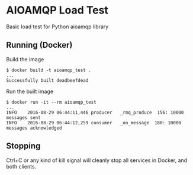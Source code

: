 # AIOAMQP Load Test
Basic load test for Python aioamqp library

## Running (Docker)

Build the image

    $ docker build -t aioamqp_test .
    ...
    Successfully built deadbeefdead

Run the built image

    $ docker run -it --rm aioamqp_test
    ...
    INFO    2016-08-29 06:44:11,446 producer   _rmq_produce  156: 10000 messages sent
    INFO    2016-08-29 06:44:12,259 consumer   _on_message  180: 10000 messages acknowledged

## Stopping

Ctrl+C or any kind of kill signal will cleanly stop all services in Docker, and
both clients.
